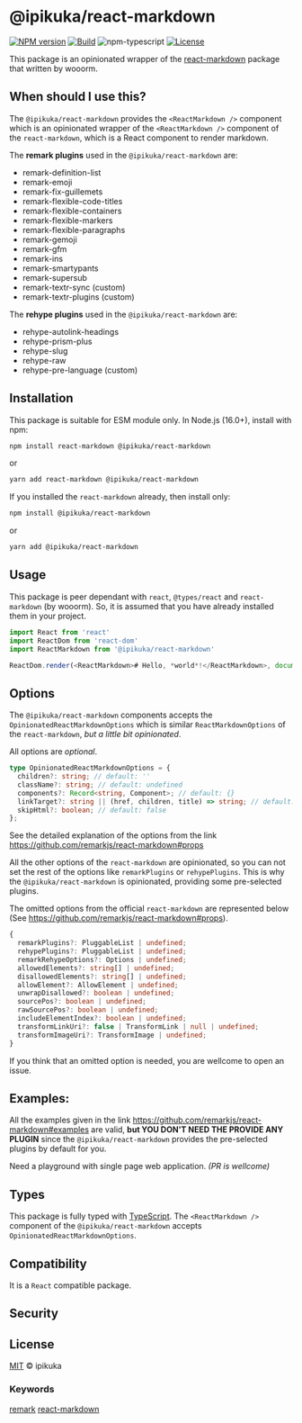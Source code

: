 # @ipikuka/react-markdown

[![NPM version][npm-image]][npm-url]
[![Build][github-build]][github-build-url]
![npm-typescript]
[![License][github-license]][github-license-url]

This package is an opinionated wrapper of the [react-markdown][react-markdown] package that written by wooorm.

## When should I use this?

The `@ipikuka/react-markdown` provides the `<ReactMarkdown />` component which is an opinionated wrapper of the `<ReactMarkdown />` component of the `react-markdown`, which is a React component to render markdown.

The **remark plugins** used in the `@ipikuka/react-markdown` are:

- remark-definition-list
- remark-emoji
- remark-fix-guillemets
- remark-flexible-code-titles
- remark-flexible-containers
- remark-flexible-markers
- remark-flexible-paragraphs
- remark-gemoji
- remark-gfm
- remark-ins
- remark-smartypants
- remark-supersub
- remark-textr-sync (custom)
- remark-textr-plugins (custom)

The **rehype plugins** used in the `@ipikuka/react-markdown` are:

- rehype-autolink-headings
- rehype-prism-plus
- rehype-slug
- rehype-raw
- rehype-pre-language (custom)

## Installation

This package is suitable for ESM module only. In Node.js (16.0+), install with npm:

```bash
npm install react-markdown @ipikuka/react-markdown
```

or

```bash
yarn add react-markdown @ipikuka/react-markdown
```

If you installed the `react-markdown` already, then install only:

```bash
npm install @ipikuka/react-markdown
```

or

```bash
yarn add @ipikuka/react-markdown
```

## Usage

This package is peer dependant with `react`, `@types/react` and `react-markdown` (by wooorm). So, it is assumed that you have already installed them in your project.

```js
import React from 'react'
import ReactDom from 'react-dom'
import ReactMarkdown from '@ipikuka/react-markdown'

ReactDom.render(<ReactMarkdown># Hello, *world*!</ReactMarkdown>, document.body)
```

## Options

The `@ipikuka/react-markdown` **<ReactMarkdown />** components accepts the `OpinionatedReactMarkdownOptions` which is similar `ReactMarkdownOptions` of the `react-markdown`, _but a little bit opinionated_.

All options are _optional_. 

```typescript
type OpinionatedReactMarkdownOptions = {
  children?: string; // default: ''
  className?: string; // default: undefined
  components?: Record<string, Component>; // default: {}
  linkTarget?: string || (href, children, title) => string; // default: undefined
  skipHtml?: boolean; // default: false
};
```
See the detailed explanation of the options from the link https://github.com/remarkjs/react-markdown#props

All the other options of the `react-markdown` are opinionated, so you can not set the rest of the options like `remarkPlugins` or `rehypePlugins`. This is why the `@ipikuka/react-markdown` is opinionated, providing some pre-selected plugins.

The omitted options from the official `react-markdown` are represented below (See https://github.com/remarkjs/react-markdown#props).

```typescript
{
  remarkPlugins?: PluggableList | undefined;
  rehypePlugins?: PluggableList | undefined;
  remarkRehypeOptions?: Options | undefined;
  allowedElements?: string[] | undefined;
  disallowedElements?: string[] | undefined;
  allowElement?: AllowElement | undefined;
  unwrapDisallowed?: boolean | undefined;
  sourcePos?: boolean | undefined;
  rawSourcePos?: boolean | undefined;
  includeElementIndex?: boolean | undefined;
  transformLinkUri?: false | TransformLink | null | undefined;
  transformImageUri?: TransformImage | undefined;
}
```

If you think that an omitted option is needed, you are wellcome to open an issue.

## Examples:

All the examples given in the link https://github.com/remarkjs/react-markdown#examples are valid, **but YOU DON'T NEED THE PROVIDE ANY PLUGIN** since the `@ipikuka/react-markdown` provides the pre-selected plugins by default for you.

Need a playground with single page web application. _(PR is wellcome)_

## Types

This package is fully typed with [TypeScript][typeScript]. The `<ReactMarkdown />` component of the `@ipikuka/react-markdown` accepts `OpinionatedReactMarkdownOptions`.

## Compatibility

It is a `React` compatible package.

## Security

## License

[MIT][license] © ipikuka

### Keywords

[remark][remarknpm] [react-markdown][react-markdown]

[unifiednpm]: https://www.npmjs.com/search?q=keywords:unified
[remarknpm]: https://www.npmjs.com/search?q=keywords:remark
[react-markdown]: https://https://github.com/remarkjs/react-markdown
[typescript]: https://www.typescriptlang.org/
[license]: https://github.com/ipikuka/
[npm-url]: https://www.npmjs.com/package/@ipikuka/react-markdown
[npm-image]: https://img.shields.io/npm/v/@ipikuka/react-markdown
[github-license]: https://img.shields.io/github/license/ipikuka/react-markdown
[github-license-url]: https://github.com/ipikuka/react-markdown/blob/master/LICENSE
[github-build]: https://github.com/ipikuka/react-markdown/actions/workflows/publish.yml/badge.svg
[github-build-url]: https://github.com/ipikuka/react-markdown/actions/workflows/publish.yml
[npm-typescript]: https://img.shields.io/npm/types/react-markdown
